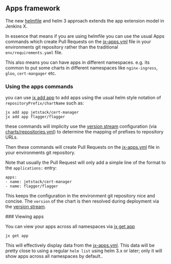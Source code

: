 ## Apps framework

The new [helmfile](https://github.com/roboll/helmfile) and helm 3 approach extends the app extension model in Jenkins X.

In essence that means if you are using helmfile you can use the usual Apps commands which create Pull Requests on the [jx-apps.yml](https://github.com/jenkins-x-labs/boot-helmfile-poc/blob/master/jx-apps.yml) file in your environments git repository rather than the traditional `env/requirements.yaml` file.

This also means you can have apps in different namespaces. e.g. its common to put some charts in different namespaces like `nginx-ingress`, `gloo`, `cert-mangager` etc.

### Using the apps commands

you can use [jx add app](https://jenkins-x.io/commands/jx_add_app/) to add apps using the usual helm style notation of `repositoryPrefix/chartName` such as:

```
jx add app jetstack/cert-manager
jx add app flagger/flagger

```

these commands will implicity use the [version stream](https://jenkins-x.io/docs/concepts/version-stream/) configuration (via [charts/repositories.yml](https://github.com/jenkins-x/jenkins-x-versions/blob/master/charts/repositories.yml)) to determine the mapping of prefixes to repository URLs.

Then these commands will create Pull Requests on the [jx-apps.yml](https://github.com/jenkins-x-labs/boot-helmfile-poc/blob/master/jx-apps.yml) file in your environments git repository.

Note that usually the Pull Request will only add a simple line of the format to the `applications:` entry:

```
apps:
- name: jetstack/cert-manager 
- name: flagger/flagger
``` 

This keeps the configuration in the environment git repository nice and concise. The `version` of the chart is then resolved during deployment via the [version stream](https://jenkins-x.io/docs/concepts/version-stream/).

### Viewing apps

You can view your apps across all namespaces via [jx get app](https://jenkins-x.io/commands/jx_get_apps/)

``` 
jx get app
```

This will effectively display data from the [jx-apps.yml](https://github.com/jenkins-x-labs/boot-helmfile-poc/blob/master/jx-apps.yml). This data will be pretty close to using a regular `helm list` using helm 3.x or later; only it will show apps across all namespaces by default..


